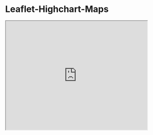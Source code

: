 # Leaflet-Highchart-Maps
<iframe src="https://nwroth.github.io/leaflet-map-simple" width="90%" height=350></iframe>
